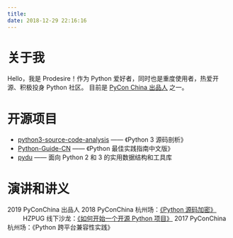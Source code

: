 ```yaml
---
title:
date: 2018-12-29 22:16:16
---
```


# 关于我

Hello，我是 Prodesire！作为 Python 爱好者，同时也是重度使用者，热爱开源、积极投身 Python 社区。
目前是 [PyCon China 出品人](https://cn.pycon.org/staff.html) 之一。

# 开源项目

- [python3-source-code-analysis](https://github.com/flaggo/python3-source-code-analysis) —— 《Python 3 源码剖析》
- [Python-Guide-CN](https://github.com/Prodesire/Python-Guide-CN) —— 《Python 最佳实践指南中文版》
- [pydu](https://github.com/flaggo/pydu) —— 面向 Python 2 和 3 的实用数据结构和工具库

# 演讲和讲义

2019 PyConChina 出品人
2018 PyConChina 杭州场：[《Python 源码加密》](http://cn.pycon.org/2018/city_hangzhou.html)
&emsp;&emsp;&ensp;HZPUG 线下沙龙：[《如何开始一个开源 Python 项目》](https://github.com/HZPUG/HZPUG.github.io/blob/master/lectures/2018-06-30/如何开始一个开源Python项目.pdf)
2017 PyConChina 杭州场：《Python 跨平台兼容性实践》
